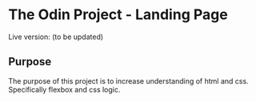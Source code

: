 # The Odin Project - Landing Page

Live version: (to be updated)
## Purpose
The purpose of this project is to increase understanding of html and css.  Specifically flexbox and css logic.